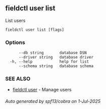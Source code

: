 ## fieldctl user list

List users

```
fieldctl user list [flags]
```

### Options

```
      --db string       database DSN
      --driver string   database driver
  -h, --help            help for list
      --schema string   database schema
```

### SEE ALSO

* [fieldctl user](fieldctl_user.md)	 - Manage users

###### Auto generated by spf13/cobra on 1-Jul-2025

